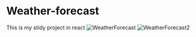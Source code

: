 # Weather-forecast
This is my stidy project in react
![WeatherForecast](https://github.com/Nurlan98Is/Weather-forecast/assets/124293340/99915724-5699-42b2-be9a-b92bd3725032)
![WeatherForecast2](https://github.com/Nurlan98Is/Weather-forecast/assets/124293340/5dfdd090-6560-48bf-b4ec-dcdcf20be7cb)


